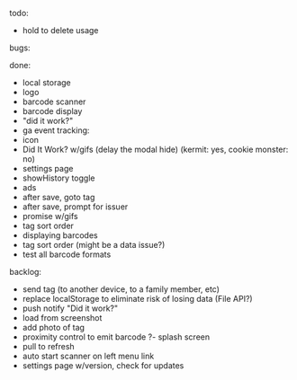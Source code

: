 todo:
- hold to delete usage

bugs:

done:
- local storage
- logo
- barcode scanner
- barcode display
- "did it work?"
- ga event tracking:
- icon
- Did It Work? w/gifs (delay the modal hide) (kermit: yes, cookie monster: no)
- settings page
- showHistory toggle
- ads
- after save, goto tag
- after save, prompt for issuer
- promise w/gifs
- tag sort order
- displaying barcodes
- tag sort order (might be a data issue?)
- test all barcode formats

backlog:
- send tag (to another device, to a family member, etc)
- replace localStorage to eliminate risk of losing data (File API?)
- push notify "Did it work?"
- load from screenshot
- add photo of tag
- proximity control to emit barcode
?- splash screen
- pull to refresh
- auto start scanner on left menu link
- settings page w/version, check for updates